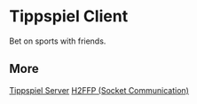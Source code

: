 # Tippspiel Client

Bet on sports with friends.

## More

[Tippspiel Server](https://github.com/LeTobi/Tippspiel)
[H2FFP (Socket Communication)](https://github.com/LeTobi/Tippspiel)